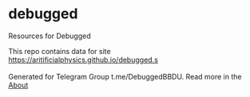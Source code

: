 # debugged
Resources for Debugged

This repo contains data for site https://aritificialphysics.github.io/debugged.s <br></br>
Generated for Telegram Group t.me/DebuggedBBDU. Read more in the [About](about.md)
